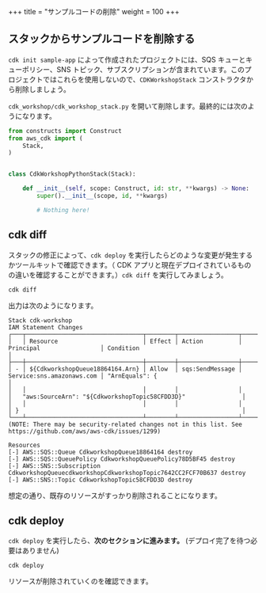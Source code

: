 +++
title = "サンプルコードの削除"
weight = 100
+++

## スタックからサンプルコードを削除する

`cdk init sample-app` によって作成されたプロジェクトには、SQS キューとキューポリシー、SNS トピック、サブスクリプションが含まれています。このプロジェクトではこれらを使用しないので、`CDKWorkshopStack` コンストラクタから削除しましょう。

`cdk_workshop/cdk_workshop_stack.py` を開いて削除します。最終的には次のようになります。

```python
from constructs import Construct
from aws_cdk import (
    Stack,
)


class CdkWorkshopPythonStack(Stack):

    def __init__(self, scope: Construct, id: str, **kwargs) -> None:
        super().__init__(scope, id, **kwargs)

        # Nothing here!
```

## cdk diff

スタックの修正によって、`cdk deploy` を実行したらどのような変更が発生するかツールキットで確認できます。（ CDK アプリと現在デプロイされているものの違いを確認することができます。）`cdk diff` を実行してみましょう。

```
cdk diff
```

出力は次のようになります。

```text
Stack cdk-workshop
IAM Statement Changes
┌───┬─────────────────────────────────┬────────┬─────────────────┬───────────────────────────┬─────────────────────────────────────────────────────────────────┐
│   │ Resource                        │ Effect │ Action          │ Principal                 │ Condition                                                       │
├───┼─────────────────────────────────┼────────┼─────────────────┼───────────────────────────┼─────────────────────────────────────────────────────────────────┤
│ - │ ${CdkworkshopQueue18864164.Arn} │ Allow  │ sqs:SendMessage │ Service:sns.amazonaws.com │ "ArnEquals": {                                                  │
│   │                                 │        │                 │                           │   "aws:SourceArn": "${CdkworkshopTopic58CFDD3D}"                │
│   │                                 │        │                 │                           │ }                                                               │
└───┴─────────────────────────────────┴────────┴─────────────────┴───────────────────────────┴─────────────────────────────────────────────────────────────────┘
(NOTE: There may be security-related changes not in this list. See https://github.com/aws/aws-cdk/issues/1299)

Resources
[-] AWS::SQS::Queue CdkworkshopQueue18864164 destroy
[-] AWS::SQS::QueuePolicy CdkworkshopQueuePolicy78D5BF45 destroy
[-] AWS::SNS::Subscription CdkworkshopQueuecdkworkshopCdkworkshopTopic7642CC2FCF70B637 destroy
[-] AWS::SNS::Topic CdkworkshopTopic58CFDD3D destroy
```

想定の通り、既存のリソースがすっかり削除されることになります。

## cdk deploy

`cdk deploy` を実行したら、__次のセクションに進みます。__ (デプロイ完了を待つ必要はありません)

```
cdk deploy
```

リソースが削除されていくのを確認できます。
